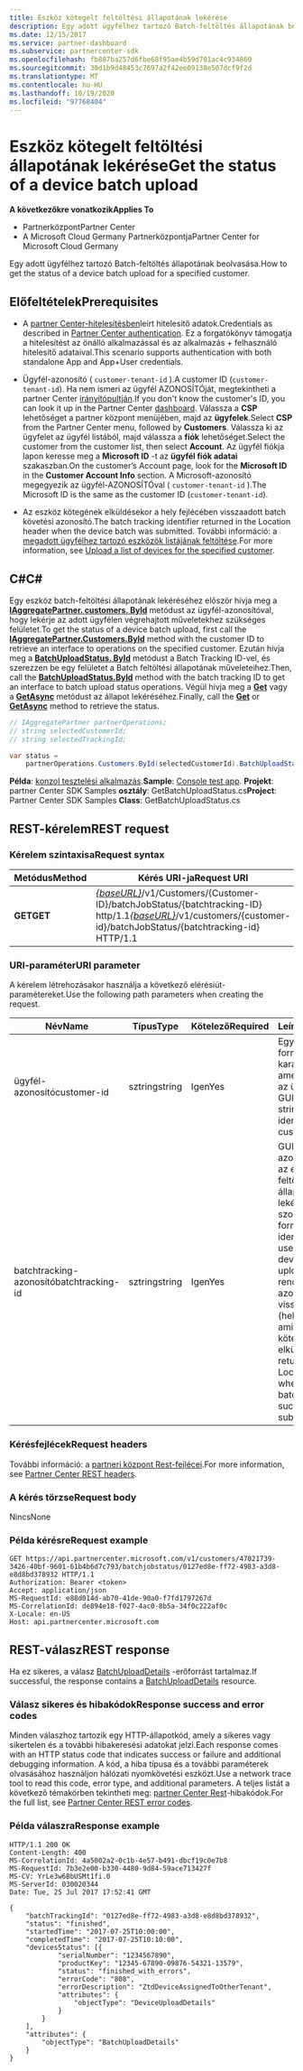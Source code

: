 ```yaml
---
title: Eszköz kötegelt feltöltési állapotának lekérése
description: Egy adott ügyfélhez tartozó Batch-feltöltés állapotának beolvasása.
ms.date: 12/15/2017
ms.service: partner-dashboard
ms.subservice: partnercenter-sdk
ms.openlocfilehash: fb887ba257d6fbe68f95ae4b59d701ac4c934860
ms.sourcegitcommit: 30d1b9d48453c7697a2f42ee09138e507dcf9f2d
ms.translationtype: MT
ms.contentlocale: hu-HU
ms.lasthandoff: 10/19/2020
ms.locfileid: "97768404"
---
```

# <a name="get-the-status-of-a-device-batch-upload"></a><span data-ttu-id="5f03c-103">Eszköz kötegelt feltöltési állapotának lekérése</span><span class="sxs-lookup"><span data-stu-id="5f03c-103">Get the status of a device batch upload</span></span>

<span data-ttu-id="5f03c-104">**A következőkre vonatkozik**</span><span class="sxs-lookup"><span data-stu-id="5f03c-104">**Applies To**</span></span>

- <span data-ttu-id="5f03c-105">Partnerközpont</span><span class="sxs-lookup"><span data-stu-id="5f03c-105">Partner Center</span></span>
- <span data-ttu-id="5f03c-106">A Microsoft Cloud Germany Partnerközpontja</span><span class="sxs-lookup"><span data-stu-id="5f03c-106">Partner Center for Microsoft Cloud Germany</span></span>

<span data-ttu-id="5f03c-107">Egy adott ügyfélhez tartozó Batch-feltöltés állapotának beolvasása.</span><span class="sxs-lookup"><span data-stu-id="5f03c-107">How to get the status of a device batch upload for a specified customer.</span></span>

## <a name="prerequisites"></a><span data-ttu-id="5f03c-108">Előfeltételek</span><span class="sxs-lookup"><span data-stu-id="5f03c-108">Prerequisites</span></span>

- <span data-ttu-id="5f03c-109">A [partner Center-hitelesítésben](partner-center-authentication.md)leírt hitelesítő adatok.</span><span class="sxs-lookup"><span data-stu-id="5f03c-109">Credentials as described in [Partner Center authentication](partner-center-authentication.md).</span></span> <span data-ttu-id="5f03c-110">Ez a forgatókönyv támogatja a hitelesítést az önálló alkalmazással és az alkalmazás + felhasználó hitelesítő adataival.</span><span class="sxs-lookup"><span data-stu-id="5f03c-110">This scenario supports authentication with both standalone App and App+User credentials.</span></span>

- <span data-ttu-id="5f03c-111">Ügyfél-azonosító ( `customer-tenant-id` ).</span><span class="sxs-lookup"><span data-stu-id="5f03c-111">A customer ID (`customer-tenant-id`).</span></span> <span data-ttu-id="5f03c-112">Ha nem ismeri az ügyfél AZONOSÍTÓját, megtekintheti a partner Center [irányítópultján](https://partner.microsoft.com/dashboard).</span><span class="sxs-lookup"><span data-stu-id="5f03c-112">If you don't know the customer's ID, you can look it up in the Partner Center [dashboard](https://partner.microsoft.com/dashboard).</span></span> <span data-ttu-id="5f03c-113">Válassza a **CSP** lehetőséget a partner központ menüjében, majd az **ügyfelek**.</span><span class="sxs-lookup"><span data-stu-id="5f03c-113">Select **CSP** from the Partner Center menu, followed by **Customers**.</span></span> <span data-ttu-id="5f03c-114">Válassza ki az ügyfelet az ügyfél listából, majd válassza a **fiók** lehetőséget.</span><span class="sxs-lookup"><span data-stu-id="5f03c-114">Select the customer from the customer list, then select **Account**.</span></span> <span data-ttu-id="5f03c-115">Az ügyfél fiókja lapon keresse meg a **Microsoft ID** -t az **ügyfél fiók adatai** szakaszban.</span><span class="sxs-lookup"><span data-stu-id="5f03c-115">On the customer’s Account page, look for the **Microsoft ID** in the **Customer Account Info** section.</span></span> <span data-ttu-id="5f03c-116">A Microsoft-azonosító megegyezik az ügyfél-AZONOSÍTÓval ( `customer-tenant-id` ).</span><span class="sxs-lookup"><span data-stu-id="5f03c-116">The Microsoft ID is the same as the customer ID  (`customer-tenant-id`).</span></span>

- <span data-ttu-id="5f03c-117">Az eszköz kötegének elküldésekor a hely fejlécében visszaadott batch követési azonosító.</span><span class="sxs-lookup"><span data-stu-id="5f03c-117">The batch tracking identifier returned in the Location header when the device batch was submitted.</span></span> <span data-ttu-id="5f03c-118">További információ: a [megadott ügyfélhez tartozó eszközök listájának feltöltése](upload-a-list-of-devices-for-the-specified-customer.md).</span><span class="sxs-lookup"><span data-stu-id="5f03c-118">For more information, see [Upload a list of devices for the specified customer](upload-a-list-of-devices-for-the-specified-customer.md).</span></span>

## <a name="c"></a><span data-ttu-id="5f03c-119">C\#</span><span class="sxs-lookup"><span data-stu-id="5f03c-119">C\#</span></span>

<span data-ttu-id="5f03c-120">Egy eszköz batch-feltöltési állapotának lekéréséhez először hívja meg a [**IAggregatePartner. customers. ById**](/dotnet/api/microsoft.store.partnercenter.customers.icustomercollection.byid) metódust az ügyfél-azonosítóval, hogy lekérje az adott ügyfélen végrehajtott műveletekhez szükséges felületet.</span><span class="sxs-lookup"><span data-stu-id="5f03c-120">To get the status of a device batch upload, first call the [**IAggregatePartner.Customers.ById**](/dotnet/api/microsoft.store.partnercenter.customers.icustomercollection.byid) method with the customer ID to retrieve an interface to operations on the specified customer.</span></span> <span data-ttu-id="5f03c-121">Ezután hívja meg a [**BatchUploadStatus. ById**](/dotnet/api/microsoft.store.partnercenter.devicesdeployment.ibatchjobstatuscollection.byid) metódust a Batch Tracking ID-vel, és szerezzen be egy felületet a Batch feltöltési állapotának műveleteihez.</span><span class="sxs-lookup"><span data-stu-id="5f03c-121">Then, call the [**BatchUploadStatus.ById**](/dotnet/api/microsoft.store.partnercenter.devicesdeployment.ibatchjobstatuscollection.byid) method with the batch tracking ID to get an interface to batch upload status operations.</span></span> <span data-ttu-id="5f03c-122">Végül hívja meg a [**Get**](/dotnet/api/microsoft.store.partnercenter.devicesdeployment.ibatchjobstatus.get) vagy a [**GetAsync**](/dotnet/api/microsoft.store.partnercenter.devicesdeployment.ibatchjobstatus.getasync) metódust az állapot lekéréséhez.</span><span class="sxs-lookup"><span data-stu-id="5f03c-122">Finally, call the [**Get**](/dotnet/api/microsoft.store.partnercenter.devicesdeployment.ibatchjobstatus.get) or [**GetAsync**](/dotnet/api/microsoft.store.partnercenter.devicesdeployment.ibatchjobstatus.getasync) method to retrieve the status.</span></span>

``` csharp
// IAggregatePartner partnerOperations;
// string selectedCustomerId;
// string selectedTrackingId;

var status =
    partnerOperations.Customers.ById(selectedCustomerId).BatchUploadStatus.ById(selectedTrackingId).Get();
```

<span data-ttu-id="5f03c-123">**Példa**: [konzol tesztelési alkalmazás](console-test-app.md).</span><span class="sxs-lookup"><span data-stu-id="5f03c-123">**Sample**: [Console test app](console-test-app.md).</span></span> <span data-ttu-id="5f03c-124">**Projekt**: partner Center SDK Samples **osztály**: GetBatchUploadStatus.cs</span><span class="sxs-lookup"><span data-stu-id="5f03c-124">**Project**: Partner Center SDK Samples **Class**: GetBatchUploadStatus.cs</span></span>

## <a name="rest-request"></a><span data-ttu-id="5f03c-125">REST-kérelem</span><span class="sxs-lookup"><span data-stu-id="5f03c-125">REST request</span></span>

### <a name="request-syntax"></a><span data-ttu-id="5f03c-126">Kérelem szintaxisa</span><span class="sxs-lookup"><span data-stu-id="5f03c-126">Request syntax</span></span>

| <span data-ttu-id="5f03c-127">Metódus</span><span class="sxs-lookup"><span data-stu-id="5f03c-127">Method</span></span>  | <span data-ttu-id="5f03c-128">Kérés URI-ja</span><span class="sxs-lookup"><span data-stu-id="5f03c-128">Request URI</span></span>                                                                                                       |
|---------|-------------------------------------------------------------------------------------------------------------------|
| <span data-ttu-id="5f03c-129">**GET**</span><span class="sxs-lookup"><span data-stu-id="5f03c-129">**GET**</span></span> | <span data-ttu-id="5f03c-130">[*{baseURL}*](partner-center-rest-urls.md)/v1/Customers/{Customer-ID}/batchJobStatus/{batchtracking-ID} http/1.1</span><span class="sxs-lookup"><span data-stu-id="5f03c-130">[*{baseURL}*](partner-center-rest-urls.md)/v1/customers/{customer-id}/batchJobStatus/{batchtracking-id} HTTP/1.1</span></span> |

### <a name="uri-parameter"></a><span data-ttu-id="5f03c-131">URI-paraméter</span><span class="sxs-lookup"><span data-stu-id="5f03c-131">URI parameter</span></span>

<span data-ttu-id="5f03c-132">A kérelem létrehozásakor használja a következő elérésiút-paramétereket.</span><span class="sxs-lookup"><span data-stu-id="5f03c-132">Use the following path parameters when creating the request.</span></span>

| <span data-ttu-id="5f03c-133">Név</span><span class="sxs-lookup"><span data-stu-id="5f03c-133">Name</span></span>             | <span data-ttu-id="5f03c-134">Típus</span><span class="sxs-lookup"><span data-stu-id="5f03c-134">Type</span></span>   | <span data-ttu-id="5f03c-135">Kötelező</span><span class="sxs-lookup"><span data-stu-id="5f03c-135">Required</span></span> | <span data-ttu-id="5f03c-136">Leírás</span><span class="sxs-lookup"><span data-stu-id="5f03c-136">Description</span></span>                                                                                                                                                                    |
|------------------|--------|----------|--------------------------------------------------------------------------------------------------------------------------------------------------------------------------------|
| <span data-ttu-id="5f03c-137">ügyfél-azonosító</span><span class="sxs-lookup"><span data-stu-id="5f03c-137">customer-id</span></span>      | <span data-ttu-id="5f03c-138">sztring</span><span class="sxs-lookup"><span data-stu-id="5f03c-138">string</span></span> | <span data-ttu-id="5f03c-139">Igen</span><span class="sxs-lookup"><span data-stu-id="5f03c-139">Yes</span></span>      | <span data-ttu-id="5f03c-140">Egy GUID-formázott karakterlánc, amely azonosítja az ügyfelet.</span><span class="sxs-lookup"><span data-stu-id="5f03c-140">A GUID-formatted string that identifies the customer.</span></span>                                                                                                                          |
| <span data-ttu-id="5f03c-141">batchtracking-azonosító</span><span class="sxs-lookup"><span data-stu-id="5f03c-141">batchtracking-id</span></span> | <span data-ttu-id="5f03c-142">sztring</span><span class="sxs-lookup"><span data-stu-id="5f03c-142">string</span></span> | <span data-ttu-id="5f03c-143">Igen</span><span class="sxs-lookup"><span data-stu-id="5f03c-143">Yes</span></span>      | <span data-ttu-id="5f03c-144">GUID-formázott azonosító, amely az eszköz batch-feltöltési állapotának lekérésére szolgál.</span><span class="sxs-lookup"><span data-stu-id="5f03c-144">A GUID-formatted identifier that is used to retrieve a device batch upload status.</span></span> <span data-ttu-id="5f03c-145">A rendszer ezt az azonosítót adja vissza a Location (hely) fejlécben, amikor az eszköz kötege sikeresen elküldve.</span><span class="sxs-lookup"><span data-stu-id="5f03c-145">This ID is returned in the Location header when the device batch is successfully submitted.</span></span> |

### <a name="request-headers"></a><span data-ttu-id="5f03c-146">Kérésfejlécek</span><span class="sxs-lookup"><span data-stu-id="5f03c-146">Request headers</span></span>

<span data-ttu-id="5f03c-147">További információ: a [partneri központ Rest-fejlécei](headers.md).</span><span class="sxs-lookup"><span data-stu-id="5f03c-147">For more information, see [Partner Center REST headers](headers.md).</span></span>

### <a name="request-body"></a><span data-ttu-id="5f03c-148">A kérés törzse</span><span class="sxs-lookup"><span data-stu-id="5f03c-148">Request body</span></span>

<span data-ttu-id="5f03c-149">Nincs</span><span class="sxs-lookup"><span data-stu-id="5f03c-149">None</span></span>

### <a name="request-example"></a><span data-ttu-id="5f03c-150">Példa kérésre</span><span class="sxs-lookup"><span data-stu-id="5f03c-150">Request example</span></span>

```http
GET https://api.partnercenter.microsoft.com/v1/customers/47021739-3426-40bf-9601-61b4b6d7c793/batchjobstatus/0127ed8e-ff72-4983-a3d8-e8d8bd378932 HTTP/1.1
Authorization: Bearer <token>
Accept: application/json
MS-RequestId: e88d014d-ab70-41de-90a0-f7fd1797267d
MS-CorrelationId: de894e18-f027-4ac0-8b5a-34f0c222af0c
X-Locale: en-US
Host: api.partnercenter.microsoft.com
```

## <a name="rest-response"></a><span data-ttu-id="5f03c-151">REST-válasz</span><span class="sxs-lookup"><span data-stu-id="5f03c-151">REST response</span></span>

<span data-ttu-id="5f03c-152">Ha ez sikeres, a válasz [BatchUploadDetails](device-deployment-resources.md#batchuploaddetails) -erőforrást tartalmaz.</span><span class="sxs-lookup"><span data-stu-id="5f03c-152">If successful, the response contains a [BatchUploadDetails](device-deployment-resources.md#batchuploaddetails) resource.</span></span>

### <a name="response-success-and-error-codes"></a><span data-ttu-id="5f03c-153">Válasz sikeres és hibakódok</span><span class="sxs-lookup"><span data-stu-id="5f03c-153">Response success and error codes</span></span>

<span data-ttu-id="5f03c-154">Minden válaszhoz tartozik egy HTTP-állapotkód, amely a sikeres vagy sikertelen és a további hibakeresési adatokat jelzi.</span><span class="sxs-lookup"><span data-stu-id="5f03c-154">Each response comes with an HTTP status code that indicates success or failure and additional debugging information.</span></span> <span data-ttu-id="5f03c-155">A kód, a hiba típusa és a további paraméterek olvasásához használjon hálózati nyomkövetési eszközt.</span><span class="sxs-lookup"><span data-stu-id="5f03c-155">Use a network trace tool to read this code, error type, and additional parameters.</span></span> <span data-ttu-id="5f03c-156">A teljes listát a következő témakörben tekintheti meg: [partner Center Rest](error-codes.md)-hibakódok.</span><span class="sxs-lookup"><span data-stu-id="5f03c-156">For the full list, see [Partner Center REST error codes](error-codes.md).</span></span>

### <a name="response-example"></a><span data-ttu-id="5f03c-157">Példa válaszra</span><span class="sxs-lookup"><span data-stu-id="5f03c-157">Response example</span></span>

```http
HTTP/1.1 200 OK
Content-Length: 400
MS-CorrelationId: 4a5002a2-0c1b-4e57-b491-dbcf19c0e7b8
MS-RequestId: 7b3e2e00-b330-4480-9d84-59ace713427f
MS-CV: YrLe3w6BbUSMt1fi.0
MS-ServerId: 030020344
Date: Tue, 25 Jul 2017 17:52:41 GMT

{
    "batchTrackingId": "0127ed8e-ff72-4983-a3d8-e8d8bd378932",
    "status": "finished",
    "startedTime": "2017-07-25T10:00:00",
    "completedTime": "2017-07-25T10:10:00",
    "devicesStatus": [{
            "serialNumber": "1234567890",
            "productKey": "12345-67890-09876-54321-13579",
            "status": "finished_with_errors",
            "errorCode": "808",
            "errorDescription": "ZtdDeviceAssignedToOtherTenant",
            "attributes": {
                "objectType": "DeviceUploadDetails"
            }
        }
    ],
    "attributes": {
        "objectType": "BatchUploadDetails"
    }
}
```
